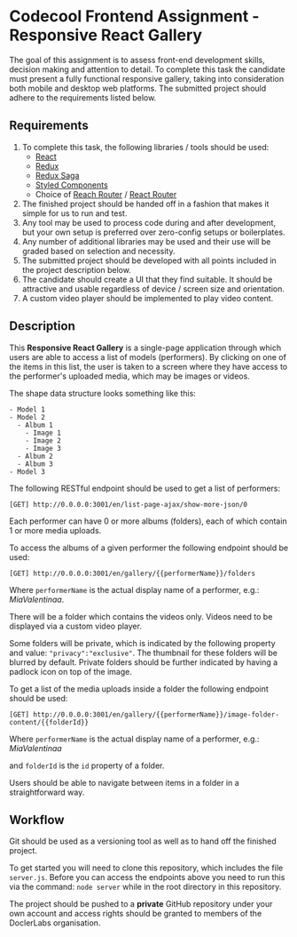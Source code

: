 # Codecool Frontend Assignment - Responsive React Gallery

The goal of this assignment is to assess front-end development skills, decision making and attention to detail. To complete this task the candidate must present a fully functional responsive gallery, taking into consideration both mobile and desktop web platforms. The submitted project should adhere to the requirements listed below.

## Requirements

1. To complete this task, the following libraries / tools should be used:
    - [React](https://reactjs.org/)
    - [Redux](https://redux.js.org/)
    - [Redux Saga](https://redux-saga.js.org/)
    - [Styled Components](https://www.styled-components.com/)
    - Choice of [Reach Router](https://reach.tech/router) / [React Router](https://reacttraining.com/react-router/)
3. The finished project should be handed off in a fashion that makes it simple for us to run and test.
4. Any tool may be used to process code during and after development, but your own setup is preferred over zero-config setups or boilerplates.
5. Any number of additional libraries may be used and their use will be graded based on selection and necessity.
6. The submitted project should be developed with all points included in the project description below.
7. The candidate should create a UI that they find suitable. It should be attractive and usable regardless of device / screen size and orientation.
8. A custom video player should be implemented to play video content.

## Description

This **Responsive React Gallery** is a single-page application through which users are able to access a list of models (performers). By clicking on one of the items in this list, the user is taken to a screen where they have access to the performer's uploaded media, which may be images or videos.

The shape data structure looks something like this:

```
- Model 1
- Model 2
  - Album 1
    - Image 1
    - Image 2
    - Image 3
  - Album 2
  - Album 3
- Model 3
```

The following RESTful endpoint should be used to get a list of performers:

```
[GET] http://0.0.0.0:3001/en/list-page-ajax/show-more-json/0
```

Each performer can have 0 or more albums (folders), each of which contain 1 or more media uploads.

To access the albums of a given performer the following endpoint should be used:

```
[GET] http://0.0.0.0:3001/en/gallery/{{performerName}}/folders
```

Where `performerName` is the actual display name of a performer, e.g.: *MiaValentinaa*.

There will be a folder which contains the videos only. Videos need to be displayed via a custom video player.

Some folders will be private, which is indicated by the following property and value: `"privacy":"exclusive"`. The thumbnail for these folders will be blurred by default. Private folders should be further indicated by having a padlock icon on top of the image.

To get a list of the media uploads inside a folder the following endpoint should be used:

```
[GET] http://0.0.0.0:3001/en/gallery/{{performerName}}/image-folder-content/{{folderId}}
```

Where `performerName` is the actual display name of a performer, e.g.: *MiaValentinaa*

and `folderId` is the `id` property of a folder.

Users should be able to navigate between items in a folder in a straightforward way.

## Workflow

Git should be used as a versioning tool as well as to hand off the finished project.

To get started you will need to clone this repository, which includes the file `server.js`. Before you can access the endpoints above you need to run this via the command: `node server` while in the root directory in this repository.

The project should be pushed to a **private** GitHub repository under your own account and access rights should be granted to members of the DoclerLabs organisation.
